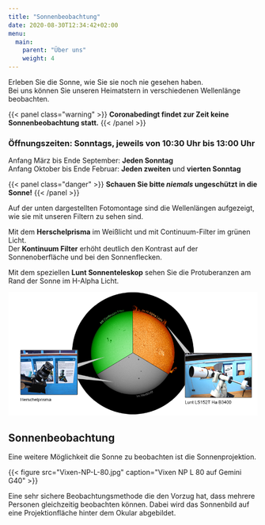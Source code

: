 ```yaml
---
title: "Sonnenbeobachtung"
date: 2020-08-30T12:34:42+02:00
menu:
  main:
    parent: "Über uns"
    weight: 4
---
```


Erleben Sie die Sonne, wie Sie sie noch nie gesehen haben.  
Bei uns können Sie unseren Heimatstern in verschiedenen Wellenlänge beobachten.

{{< panel class="warning" >}}
**Coronabedingt findet zur Zeit keine Sonnenbeobachtung statt.**
{{< /panel >}}

### Öffnungszeiten: Sonntags, jeweils von 10:30 Uhr bis 13:00 Uhr

Anfang März bis Ende September: **Jeden Sonntag**  
Anfang Oktober bis Ende Februar: **Jeden zweiten** und **vierten Sonntag**

{{< panel class="danger" >}}
**Schauen Sie bitte _niemals_ ungeschützt in die Sonne!**
{{< /panel >}}

Auf der unten dargestellten Fotomontage sind die Wellenlängen aufgezeigt, wie sie mit unseren Filtern zu sehen sind.

Mit dem **Herschelprisma** im Weißlicht und mit Continuum-Filter im grünen Licht.  
Der **Kontinuum Filter** erhöht deutlich den Kontrast auf der Sonnenoberfläche und bei den Sonnenflecken.

Mit dem speziellen **Lunt Sonnenteleskop** sehen Sie die Protuberanzen am Rand der Sonne im H-Alpha Licht.

![Sonnenbeobachtung klein](Sonnenbeobachtung-klein.png)

## Sonnenbeobachtung

Eine weitere Möglichkeit die Sonne zu beobachten ist die Sonnenprojektion.

{{< figure src="Vixen-NP-L-80.jpg" caption="Vixen NP L 80 auf Gemini G40" >}}

Eine sehr sichere Beobachtungsmethode die den Vorzug hat, dass mehrere Personen gleichzeitig beobachten können. Dabei wird das Sonnenbild auf eine Projektionfläche hinter dem Okular abgebildet.

